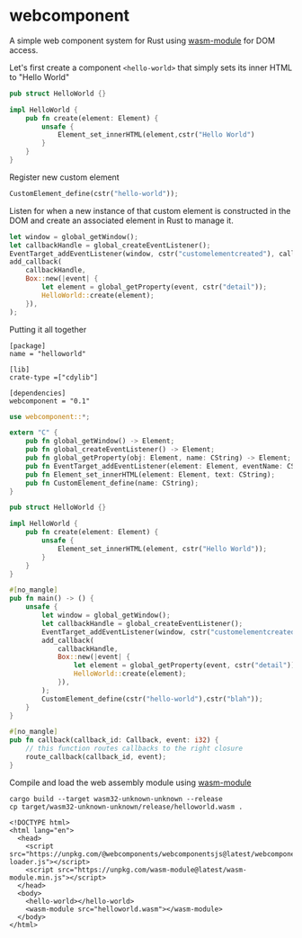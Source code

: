 # webcomponent
A simple web component system for Rust using [wasm-module](https://github.com/richardanaya/wasm-module) for DOM access.

Let's first create a component `<hello-world>` that simply sets its inner HTML to "Hello World"

```rust
pub struct HelloWorld {}

impl HelloWorld {
    pub fn create(element: Element) {
        unsafe {
            Element_set_innerHTML(element,cstr("Hello World")
        }
    }
}
```

Register new custom element

```rust
CustomElement_define(cstr("hello-world"));
```

Listen for when a new instance of that custom element is constructed in the DOM and create an associated element in Rust to manage it.

```rust
let window = global_getWindow();
let callbackHandle = global_createEventListener();
EventTarget_addEventListener(window, cstr("customelementcreated"), callbackHandle);
add_callback(
    callbackHandle,
    Box::new(|event| {
        let element = global_getProperty(event, cstr("detail"));
        HelloWorld::create(element);
    }),
);
```

Putting it all together

```
[package]
name = "helloworld"

[lib]
crate-type =["cdylib"]

[dependencies]
webcomponent = "0.1"
```

```rust
use webcomponent::*;

extern "C" {
    pub fn global_getWindow() -> Element;
    pub fn global_createEventListener() -> Element;
    pub fn global_getProperty(obj: Element, name: CString) -> Element;
    pub fn EventTarget_addEventListener(element: Element, eventName: CString, callback: Callback);
    pub fn Element_set_innerHTML(element: Element, text: CString);
    pub fn CustomElement_define(name: CString);
}

pub struct HelloWorld {}

impl HelloWorld {
    pub fn create(element: Element) {
        unsafe {
            Element_set_innerHTML(element, cstr("Hello World"));
        }
    }
}

#[no_mangle]
pub fn main() -> () {
    unsafe {
        let window = global_getWindow();
        let callbackHandle = global_createEventListener();
        EventTarget_addEventListener(window, cstr("customelementcreated"), callbackHandle);
        add_callback(
            callbackHandle,
            Box::new(|event| {
                let element = global_getProperty(event, cstr("detail"));
                HelloWorld::create(element);
            }),
        );
        CustomElement_define(cstr("hello-world"),cstr("blah"));
    }
}

#[no_mangle]
pub fn callback(callback_id: Callback, event: i32) {
    // this function routes callbacks to the right closure
    route_callback(callback_id, event);
}
```

Compile and load the web assembly module using [wasm-module](https://github.com/richardanaya/wasm-module)

```console
cargo build --target wasm32-unknown-unknown --release
cp target/wasm32-unknown-unknown/release/helloworld.wasm .
```

```
<!DOCTYPE html>
<html lang="en">
  <head>
    <script src="https://unpkg.com/@webcomponents/webcomponentsjs@latest/webcomponents-loader.js"></script>
    <script src="https://unpkg.com/wasm-module@latest/wasm-module.min.js"></script>
  </head>
  <body>
    <hello-world></hello-world>
    <wasm-module src="helloworld.wasm"></wasm-module>
  </body>
</html>
```
